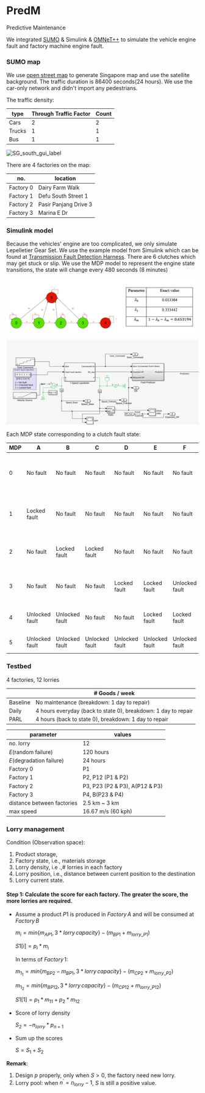 # PredM
Predictive Maintenance

We integrated [SUMO](https://www.eclipse.org/sumo/) & Simulink & [OMNeT++](https://omnetpp.org/) to simulate the vehicle engine fault and factory machine engine fault.

### SUMO map

We use [open street map](https://sumo.dlr.de/docs/Tutorials/OSMWebWizard.html) to generate Singapore map and use the satellite background. The traffic duration is 86400 seconds(24 hours). We use the car-only network and didn't import any pedestrians.

The traffic density:

| type   | Through Traffic Factor | Count |
| ------ | ---------------------- | ----- |
| Cars   | 2                      | 2     |
| Trucks | 1                      | 1     |
| Bus    | 1                      | 1     |



![SG_south_gui_label](./figure/SG_south_gui_label.png)

There are 4 factories on the map: 

| no.       | location              |
| --------- | --------------------- |
| Factory 0 | Dairy Farm Walk       |
| Factory 1 | Defu South Street 1   |
| Factory 2 | Pasir Panjang Drive 3 |
| Factory 3 | Marina E Dr           |

### Simulink model

Because the vehicles' engine are too complicated, we only simulate Lepelletier Gear Set. We use the example model from Simulink which can be found at [Transmission Fault Detection Harness](https://www.mathworks.com/help/sdl/ug/transmission-fault-detection.html). There are 6 clutches which may get stuck or slip. We use the MDP model to represent the engine state transitions, the state will change every 480 seconds (8 minutes)

![MDP](./figure/MDP.png)

![Simulink_model](./figure/Simulink_model.png)

Each MDP state corresponding to a clutch fault state:

| MDP  | A              | B              | C              | D              | E              | F              | array                    |
| ---- | -------------- | -------------- | -------------- | -------------- | -------------- | -------------- | ------------------------ |
| 0    | No fault       | No fault       | No fault       | No fault       | No fault       | No fault       | [-1, -1, -1, -1, -1, -1] |
| 1    | Locked fault   | No fault       | No fault       | No fault       | No fault       | No fault       | [1, -1, -1, -1, -1, -1]  |
| 2    | No fault       | Locked fault   | Locked fault   | No fault       | No fault       | No fault       | [-1, 1, 1, -1, -1, -1]   |
| 3    | No fault       | No fault       | No fault       | Locked fault   | Locked fault   | Unlocked fault | [-1, -1, -1, 1, 1, 0]    |
| 4    | Unlocked fault | Unlocked fault | No fault       | No fault       | Locked fault   | Locked fault   | [0, 0, -1, -1, 1, 1]     |
| 5    | Unlocked fault | Unlocked fault | Unlocked fault | Unlocked fault | Unlocked fault | Unlocked fault | [0, 0, 0, 0, 0, 0]       |

### Testbed

4 factories, 12 lorries

|          | # Goods / week                                               |
| -------- | ------------------------------------------------------------ |
| Baseline | No maintenance (breakdown: 1 day to repair)                  |
| Daily    | 4 hours everyday  (back to state 0), breakdown: 1 day to repair |
| PARL     | 4 hours (back to state 0), breakdown: 1 day to repair        |

| parameter                         | values                         |
| --------------------------------- | ------------------------------ |
| no. lorry                         | 12                             |
| $E(\textrm{random failure})$      | $120$ hours                    |
| $E(\textrm{degradation failure})$ | $24$ hours                     |
| Factory 0                         | P1                             |
| Factory 1                         | P2, P12 (P1 & P2)              |
| Factory 2                         | P3, P23 (P2 & P3), A(P12 & P3) |
| Factory 3                         | P4, B(P23 & P4)                |
| distance between factories        | 2.5 km ~ 3 km                  |
| max speed                         | 16.67 m/s (60 kph)             |



### Lorry management

Condition (Observation space):

1. Product storage,
2. Factory state, i.e., materials storage
3. Lorry density, i.e .,# lorries in each factory
4. Lorry position, i.e., distance between current position to the destination
5. Lorry current state.

#### Step 1: Calculate the score for each factory. The greater the score, the more lorries are required.

* Assume a product $P1$ is produced in $Factory\,A$  and will be consumed at $Factory\,B$

  $m_i=min\{m_{AP1},3*lorry\, capacity\} - (m_{BP1}+m_{lorry\_P1})$

  $S1[i]=p_i*m_i$

  In terms of $Factory\,1$:

  $m_{1_1}=min\{m_{BP2}-m_{BP1},3*lorry\, capacity\}-(m_{CP2}+m_{lorry\_P2})$

  $m_{1_2}=min\{m_{BP12},3*lorry\, capacity\}-(m_{CP12}+m_{lorry\_P12})$

  $S1[1]=p_1*m_{11}+p_2*m_{12}$

* Score of lorry density

  $S_2=-n_{lorry}*p_{n+1}$

* Sum up the scores

  $S =S_1+S_2$

**Remark**:

1. Design $p$ properly, only when $S>0$, the factory need new lorry.
2. Lorry pool: when $n^{'}=n_{lorry}-1$, $S$ is still a positive value.
